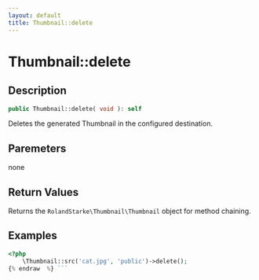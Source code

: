 ```yaml
---
layout: default
title: Thumbnail::delete
---
```


# Thumbnail::delete

## Description

```php
public Thumbnail::delete( void ): self
```

Deletes the generated Thumbnail in the configured destination.

## Paremeters

none

## Return Values

Returns the `RolandStarke\Thumbnail\Thumbnail` object for method chaining.

## Examples

```php {% raw  %}
<?php
    \Thumbnail::src('cat.jpg', 'public')->delete();
{% endraw  %} ```
